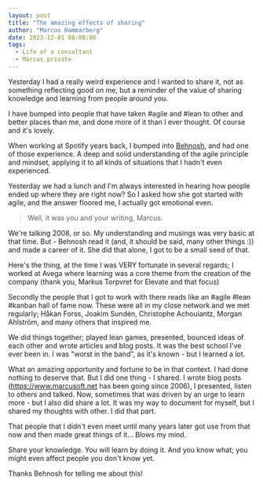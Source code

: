```yaml
---
layout: post
title: "The amazing effects of sharing"
author: "Marcus Hammarberg"
date: 2023-12-01 08:00:00
tags:
  - Life of a consultant
  - Marcus private
---
```


Yesterday I had a really weird experience and I wanted to share it, not as something reflecting good on me, but a reminder of the value of sharing knowledge and learning from people around you.

I have bumped into people that have taken #agile and #lean to other and better places than me, and done more of it than I ever thought. Of course and it's lovely.

<!-- excerpt-end -->

When working at Spotify years back, I bumped into [Behnosh](https://www.linkedin.com/in/behnoshesni/), and had one of those experience. A deep and solid understanding of the agile principle and mindset, applying it to all kinds of situations that I hadn't even experienced.

Yesterday we had a lunch and I'm always interested in hearing how people ended up where they are right now? So I asked how she got started with agile, and the answer floored me, I actually got emotional even.

> Well, it was you and your writing, Marcus.

We're talking 2008, or so. My understanding and musings was very basic at that time. But - Behnosh read it (and, it should be said, many other things :)) and made a career of it. She did that alone, I got to be a small seed of that.

Here's the thing, at the time I was VERY fortunate in several regards; I worked at Avega where learning was a core theme from the creation of the company (thank you, Markus Torpvret for Elevate and that focus)

Secondly the people that I got to work with there reads like an #agile #lean #kanban hall of fame now. These were all in my close network and we met regularly; Håkan Forss, Joakim Sundén, Christophe Achouiantz, Morgan Ahlström, and many others that inspired me.

We did things together; played lean games, presented, bounced ideas of each other and wrote articles and blog posts. It was the best school I've ever been in. I was "worst in the band", as it's known - but I learned a lot.

What an amazing opportunity and fortune to be in that context. I had done nothing to deserve that. But I did one thing - I shared. I wrote blog posts (<https://www.marcusoft.net> has been going since 2006), I presented, listen to others and talked. Now, sometimes that was driven by an urge to learn more - but I also did share a lot. It was my way to document for myself, but I shared my thoughts with other. I did that part.

That people that I didn't even meet until many years later got use from that now and then made great things of it... Blows my mind.

Share your knowledge. You will learn by doing it. And you know what; you might even affect people you don't know yet.

Thanks Behnosh for telling me about this!
